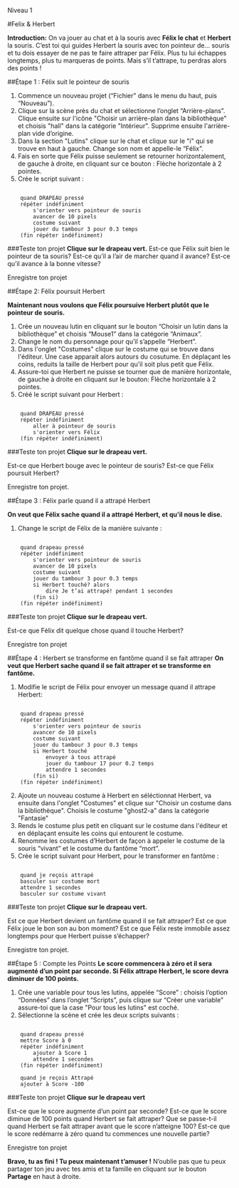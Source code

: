 Niveau 1

#Felix & Herbert

__Introduction:__
On va jouer au chat et à la souris avec __Félix le chat__ et __Herbert__ la souris. C’est toi qui guides Herbert la souris avec ton pointeur de... souris et tu dois essayer de ne pas te faire attraper par Félix. Plus tu lui échappes longtemps, plus tu marqueras de points. Mais s’il t’attrape, tu perdras alors des points !

##Étape 1 : Félix suit le pointeur de souris

1. Commence un nouveau projet (“Fichier" dans le menu du haut, puis “Nouveau”).
2. Clique sur la scène près du chat et sélectionne l’onglet “Arrière-plans”. Clique ensuite sur l'icône "Choisir un arrière-plan dans la bibliothèque" et choisis "hall" dans la catégorie "Intérieur". Supprime ensuite l'arrière-plan vide d’origine. 
3. Dans la section "Lutins" clique sur le chat et clique sur le "i" qui se trouve en haut à gauche. Change son nom et appelle-le “Félix”.
4. Fais en sorte que Félix puisse seulement se retourner horizontalement, de gauche à droite, en cliquant sur ce bouton : Flèche horizontale à 2 pointes.
5. Crée le script suivant :

```scratch

	quand DRAPEAU pressé
	répéter indéfiniment
		s'orienter vers pointeur de souris
		avancer de 10 pixels
		costume suivant
		jouer du tambour 3 pour 0.3 temps
	(fin répéter indéfiniment)
```
		
###Teste ton projet
__Clique sur le drapeau vert.__
Est-ce que Félix suit bien le pointeur de ta souris? 
Est-ce qu’il a l’air de marcher quand il avance? 
Est-ce qu’il avance à la bonne vitesse?

Enregistre ton projet

##Étape 2: Félix poursuit Herbert

__Maintenant nous voulons que Félix poursuive Herbert plutôt que le pointeur de souris.__

1. Crée un nouveau lutin en cliquant sur le bouton “Choisir un lutin dans la bibliothèque” et choisis “Mouse1” dans la catégorie “Animaux”.
2. Change le nom du personnage pour qu’il s’appelle “Herbert”.
3. Dans l'onglet "Costumes" clique sur le costume qui se trouve dans l'éditeur. Une case apparait alors autours du cosutume. En déplaçant les coins, reduits la taille de Herbert pour qu'il soit plus petit que Félix.
4. Assure-toi que Herbert ne puisse se tourner que de manière horizontale, de gauche à droite en cliquant sur le bouton: Flèche horizontale à 2 pointes.
5. Créé le script suivant pour Herbert :


```scratch
	
	quand DRAPEAU pressé
	répéter indéfiniment
		aller à pointeur de souris
		s'orienter vers Félix
	(fin répéter indéfiniment)
```

###Teste ton projet
__Clique sur le drapeau vert.__

Est-ce que Herbert bouge avec le pointeur de souris?
Est-ce que Félix poursuit Herbert?

Enregistre ton projet.

##Étape 3 : Félix parle quand il a attrapé Herbert

__On veut que Félix sache quand il a attrapé Herbert, et qu'il nous le dise.__


1. Change le script de Félix de la manière suivante :

```scratch
	
	quand drapeau pressé
	répéter indéfiniment
		s'orienter vers pointeur de souris
		avancer de 10 pixels
		costume suivant
		jouer du tambour 3 pour 0.3 temps
		si Herbert touché? alors
			dire Je t’ai attrapé! pendant 1 secondes
		(fin si)
	(fin répéter indéfiniment)
```

###Teste ton projet
__Clique sur le drapeau vert.__

Est-ce que Félix dit quelque chose quand il touche Herbert?

Enregistre ton projet

##Étape 4 : Herbert se transforme en fantôme quand il se fait attraper
__On veut que Herbert sache quand il se fait attraper et se transforme en fantôme.__

1. Modifie le script de Félix pour envoyer un message quand il attrape Herbert:

```scratch
	
	quand drapeau pressé
	répéter indéfiniment
		s'orienter vers pointeur de souris
		avancer de 10 pixels
		costume suivant
		jouer du tambour 3 pour 0.3 temps
		si Herbert touché 
			envoyer à tous attrapé
			jouer du tambour 17 pour 0.2 temps
			attendre 1 secondes
		(fin si)
	(fin répéter indéfiniment)
```
2. Ajoute un nouveau costume à Herbert en séléctionnat Herbert, va ensuite dans l'onglet "Costumes" et clique sur "Choisir un costume dans la bibliothèque". Choisis le costume "ghost2-a" dans la catégorie "Fantasie"
3. Rends le costume plus petit en cliquant sur le costume dans l'éditeur et en déplaçant ensuite les coins qui entourent le costume.
4. Renomme les costumes d’Herbert de façon à appeler le costume de la souris “vivant” et le costume du fantôme “mort”.
5. Crée le script suivant pour Herbert, pour le transformer en fantôme :

```scratch
	
	quand je reçois attrapé
	basculer sur costume mort
	attendre 1 secondes
	basculer sur costume vivant
```
	
###Teste ton projet
__Clique sur le drapeau vert.__

Est ce que Herbert devient un fantôme quand il se fait attraper? 
Est ce que Félix joue le bon son au bon moment? 
Est ce que Félix reste immobile assez longtemps pour que Herbert puisse s’échapper? 

Enregistre ton projet.

##Étape 5 : Compte les Points
__Le score commencera à zéro et il sera augmenté d’un point par seconde. Si Félix attrape Herbert, le score devra diminuer de 100 points.__

1. Crée une variable pour tous les lutins, appelée “Score” : choisis l’option “Données” dans l’onglet “Scripts”, puis clique sur “Créer une variable” assure-toi que la case "Pour tous les lutins" est coché.
2. Sélectionne la scène et crée les deux scripts suivants :

```scratch
	
	quand drapeau pressé
	mettre Score à 0
	répéter indéfiniment
		ajouter à Score 1
		attendre 1 secondes
	(fin répéter indéfiniment)
	
	quand je reçois Attrapé
	ajouter à Score -100
```
	
###Teste ton projet
__Clique sur le drapeau vert__

Est-ce que le score augmente d’un point par seconde? 
Est-ce que le score diminue de 100 points quand Herbert se fait attraper? 
Que se passe-t-il quand Herbert se fait attraper avant que le score n’atteigne 100? 
Est-ce que le score redémarre à zéro quand tu commences une nouvelle partie?

Enregistre ton projet

__Bravo, tu as fini ! Tu peux maintenant t’amuser !__
N’oublie pas que tu peux partager ton jeu avec tes amis et ta famille en cliquant sur le bouton __Partage__ en haut à droite. 
